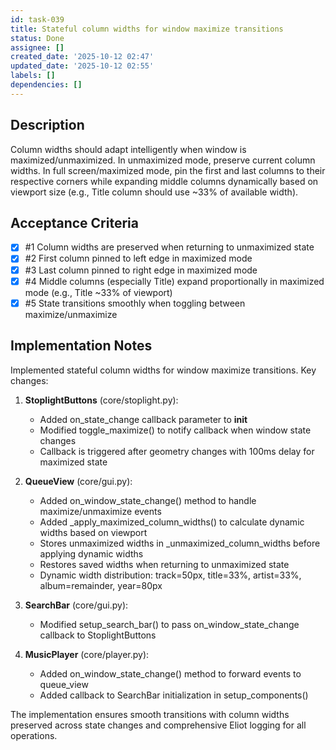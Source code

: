```yaml
---
id: task-039
title: Stateful column widths for window maximize transitions
status: Done
assignee: []
created_date: '2025-10-12 02:47'
updated_date: '2025-10-12 02:55'
labels: []
dependencies: []
---
```


## Description

Column widths should adapt intelligently when window is maximized/unmaximized. In unmaximized mode, preserve current column widths. In full screen/maximized mode, pin the first and last columns to their respective corners while expanding middle columns dynamically based on viewport size (e.g., Title column should use ~33% of available width).

## Acceptance Criteria
<!-- AC:BEGIN -->
- [x] #1 Column widths are preserved when returning to unmaximized state
- [x] #2 First column pinned to left edge in maximized mode
- [x] #3 Last column pinned to right edge in maximized mode
- [x] #4 Middle columns (especially Title) expand proportionally in maximized mode (e.g., Title ~33% of viewport)
- [x] #5 State transitions smoothly when toggling between maximize/unmaximize
<!-- AC:END -->

## Implementation Notes

Implemented stateful column widths for window maximize transitions. Key changes:

1. **StoplightButtons** (core/stoplight.py):
   - Added on_state_change callback parameter to **init**
   - Modified toggle_maximize() to notify callback when window state changes
   - Callback is triggered after geometry changes with 100ms delay for maximized state

2. **QueueView** (core/gui.py):
   - Added on_window_state_change() method to handle maximize/unmaximize events
   - Added _apply_maximized_column_widths() to calculate dynamic widths based on viewport
   - Stores unmaximized widths in _unmaximized_column_widths before applying dynamic widths
   - Restores saved widths when returning to unmaximized state
   - Dynamic width distribution: track=50px, title=33%, artist=33%, album=remainder, year=80px

3. **SearchBar** (core/gui.py):
   - Modified setup_search_bar() to pass on_window_state_change callback to StoplightButtons

4. **MusicPlayer** (core/player.py):
   - Added on_window_state_change() method to forward events to queue_view
   - Added callback to SearchBar initialization in setup_components()

The implementation ensures smooth transitions with column widths preserved across state changes and comprehensive Eliot logging for all operations.
